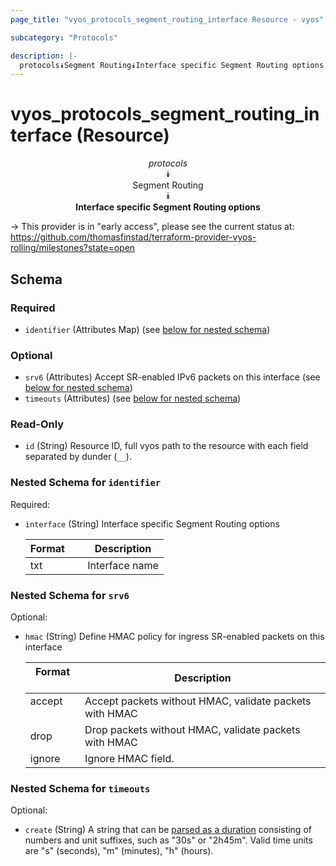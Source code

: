 ```yaml
---
page_title: "vyos_protocols_segment_routing_interface Resource - vyos"

subcategory: "Protocols"

description: |- 
  protocols⯯Segment Routing⯯Interface specific Segment Routing options
---
```


# vyos_protocols_segment_routing_interface (Resource)
<center>

*protocols*  
⯯  
Segment Routing  
⯯  
**Interface specific Segment Routing options**


</center>

-> This provider is in "early access", please see the current status at: https://github.com/thomasfinstad/terraform-provider-vyos-rolling/milestones?state=open

## Schema

### Required

- `identifier` (Attributes Map) (see [below for nested schema](#nestedatt--identifier))

### Optional

- `srv6` (Attributes) Accept SR-enabled IPv6 packets on this interface (see [below for nested schema](#nestedatt--srv6))
- `timeouts` (Attributes) (see [below for nested schema](#nestedatt--timeouts))

### Read-Only

- `id` (String) Resource ID, full vyos path to the resource with each field separated by dunder (`__`).

<a id="nestedatt--identifier"></a>
### Nested Schema for `identifier`

Required:

- `interface` (String) Interface specific Segment Routing options

    |Format  &emsp;|Description     |
    |----------|------------------|
    |txt     &emsp;|Interface name  |


<a id="nestedatt--srv6"></a>
### Nested Schema for `srv6`

Optional:

- `hmac` (String) Define HMAC policy for ingress SR-enabled packets on this interface

    |Format  &emsp;|Description                                              |
    |----------|-----------------------------------------------------------|
    |accept  &emsp;|Accept packets without HMAC, validate packets with HMAC  |
    |drop    &emsp;|Drop packets without HMAC, validate packets with HMAC    |
    |ignore  &emsp;|Ignore HMAC field.                                       |


<a id="nestedatt--timeouts"></a>
### Nested Schema for `timeouts`

Optional:

- `create` (String) A string that can be [parsed as a duration](https://pkg.go.dev/time#ParseDuration) consisting of numbers and unit suffixes, such as &#34;30s&#34; or &#34;2h45m&#34;. Valid time units are &#34;s&#34; (seconds), &#34;m&#34; (minutes), &#34;h&#34; (hours).  
